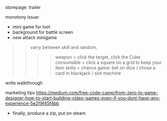 storepage: trailer

monotony issue:
- mini game for loot
- background for battle screen
- new attack minigame
>> varry between skill and random,
>>>> weapon = click the target, click the Cube
>>>> consumable = click a square on a grid to keep your item
>>>> skills = chance game: bet on dice / chose a card in blackjack / slot machine


 write walkthrough

marketing tips https://medium.com/free-code-camp/from-zero-to-game-designer-how-to-start-building-video-games-even-if-you-dont-have-any-experience-5e2f9f45f4bb

- finally, produce a zip, put on steam
